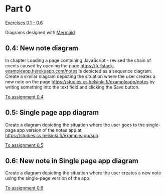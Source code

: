 # Part 0

[Exercises 0.1 - 0.6](https://fullstackopen.com/en/part0/fundamentals_of_web_apps#exercises-0-1-0-6)

Diagrams designed with [Mermaid](https://github.com/mermaid-js/mermaid)

## 0.4: New note diagram

In chapter Loading a page containing JavaScript - revised the chain of events caused by opening the page https://fullstack-exampleapp.herokuapp.com/notes is depicted as a sequence diagram.
Create a similar diagram depicting the situation where the user creates a new note on the page https://studies.cs.helsinki.fi/exampleapp/notes by writing something into the text field and clicking the Save button.

[To assignment 0.4](0.4-New-note-diagram.md)

## 0.5: Single page app diagram

Create a diagram depicting the situation where the user goes to the single-page app version of the notes app at https://studies.cs.helsinki.fi/exampleapp/spa.

[To assignment 0.5](0.5-Single-page-app-diagram.md)

## 0.6: New note in Single page app diagram

Create a diagram depicting the situation where the user creates a new note using the single-page version of the app.

[To assignment 0.6](0.6-New-note-in-Single-page-app-diagram.md)
